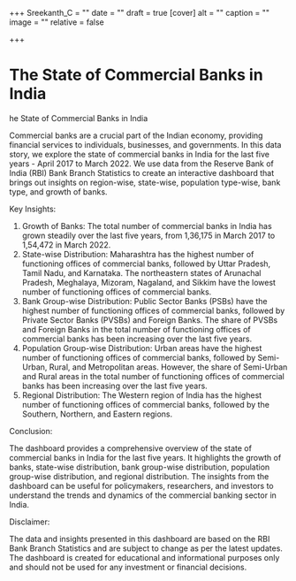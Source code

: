 +++
Sreekanth_C = ""
date = ""
draft = true
[cover]
alt = ""
caption = ""
image = ""
relative = false

+++
# The State of Commercial Banks in India

he State of Commercial Banks in India

Commercial banks are a crucial part of the Indian economy, providing financial services to individuals, businesses, and governments. In this data story, we explore the state of commercial banks in India for the last five years - April 2017 to March 2022. We use data from the Reserve Bank of India (RBI) Bank Branch Statistics to create an interactive dashboard that brings out insights on region-wise, state-wise, population type-wise, bank type, and growth of banks.

Key Insights:

1. Growth of Banks: The total number of commercial banks in India has grown steadily over the last five years, from 1,36,175 in March 2017 to 1,54,472 in March 2022.
2. State-wise Distribution: Maharashtra has the highest number of functioning offices of commercial banks, followed by Uttar Pradesh, Tamil Nadu, and Karnataka. The northeastern states of Arunachal Pradesh, Meghalaya, Mizoram, Nagaland, and Sikkim have the lowest number of functioning offices of commercial banks.
3. Bank Group-wise Distribution: Public Sector Banks (PSBs) have the highest number of functioning offices of commercial banks, followed by Private Sector Banks (PVSBs) and Foreign Banks. The share of PVSBs and Foreign Banks in the total number of functioning offices of commercial banks has been increasing over the last five years.
4. Population Group-wise Distribution: Urban areas have the highest number of functioning offices of commercial banks, followed by Semi-Urban, Rural, and Metropolitan areas. However, the share of Semi-Urban and Rural areas in the total number of functioning offices of commercial banks has been increasing over the last five years.
5. Regional Distribution: The Western region of India has the highest number of functioning offices of commercial banks, followed by the Southern, Northern, and Eastern regions.

Conclusion:

The dashboard provides a comprehensive overview of the state of commercial banks in India for the last five years. It highlights the growth of banks, state-wise distribution, bank group-wise distribution, population group-wise distribution, and regional distribution. The insights from the dashboard can be useful for policymakers, researchers, and investors to understand the trends and dynamics of the commercial banking sector in India.

Disclaimer:

The data and insights presented in this dashboard are based on the RBI Bank Branch Statistics and are subject to change as per the latest updates. The dashboard is created for educational and informational purposes only and should not be used for any investment or financial decisions.